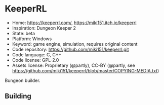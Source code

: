 # KeeperRL

- Home: https://keeperrl.com/, https://miki151.itch.io/keeperrl
- Inspiration: Dungeon Keeper 2
- State: beta
- Platform: Windows
- Keyword: game engine, simulation, requires original content
- Code repository: https://github.com/miki151/keeperrl.git
- Code language: C, C++
- Code license: GPL-2.0
- Assets license: Proprietary (@partly), CC-BY (@partly, see https://github.com/miki151/keeperrl/blob/master/COPYING-MEDIA.txt)

Bungeon builder.

## Building
